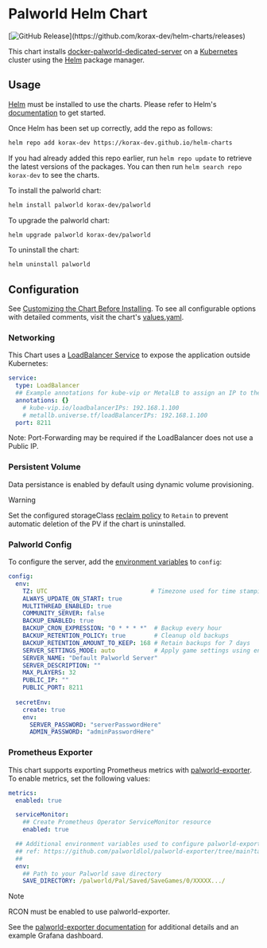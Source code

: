 # Palworld Helm Chart

[![GitHub Release](https://img.shields.io/github/v/release/korax-dev/helm-charts?filter=palworld*)](https://github.com/korax-dev/helm-charts/releases)

This chart installs [docker-palworld-dedicated-server](https://github.com/jammsen/docker-palworld-dedicated-server) on a [Kubernetes](http://kubernetes.io/) cluster using the [Helm](https://helm.sh/) package manager.

## Usage

[Helm](https://helm.sh) must be installed to use the charts.  Please refer to
Helm's [documentation](https://helm.sh/docs) to get started.

Once Helm has been set up correctly, add the repo as follows:

```sh
helm repo add korax-dev https://korax-dev.github.io/helm-charts
```

If you had already added this repo earlier, run `helm repo update` to retrieve
the latest versions of the packages.  You can then run `helm search repo
korax-dev` to see the charts.

To install the palworld chart:

```sh
helm install palworld korax-dev/palworld
```

To upgrade the palworld chart:

```sh
helm upgrade palworld korax-dev/palworld
```

To uninstall the chart:

```sh
helm uninstall palworld
```

## Configuration

See [Customizing the Chart Before Installing](https://helm.sh/docs/intro/using_helm/#customizing-the-chart-before-installing). To see all configurable options with detailed comments, visit the chart's [values.yaml](./values.yaml).

### Networking

This Chart uses a [LoadBalancer Service](https://kubernetes.io/docs/concepts/services-networking/service/#loadbalancer) to expose the application outside Kubernetes:

```yaml
service:
  type: LoadBalancer
  ## Example annotations for kube-vip or MetalLB to assign an IP to the LoadBalancer
  annotations: {}
    # kube-vip.io/loadbalancerIPs: 192.168.1.100
    # metallb.universe.tf/loadBalancerIPs: 192.168.1.100
  port: 8211
```

Note: Port-Forwarding may be required if the LoadBalancer does not use a Public IP.

### Persistent Volume

Data persistance is enabled by default using dynamic volume provisioning.

> [!WARNING]
> Set the configured storageClass [reclaim policy](https://kubernetes.io/docs/concepts/storage/storage-classes/#reclaim-policy) to `Retain` to prevent automatic deletion of the PV if the chart is uninstalled.

### Palworld Config

To configure the server, add the [environment variables](https://github.com/jammsen/docker-palworld-dedicated-server/blob/develop/docs/ENV_VARS.md) to `config`:

```yaml
config:
  env:
    TZ: UTC                             # Timezone used for time stamping server backups
    ALWAYS_UPDATE_ON_START: true
    MULTITHREAD_ENABLED: true
    COMMUNITY_SERVER: false
    BACKUP_ENABLED: true
    BACKUP_CRON_EXPRESSION: "0 * * * *"  # Backup every hour
    BACKUP_RETENTION_POLICY: true        # Cleanup old backups
    BACKUP_RETENTION_AMOUNT_TO_KEEP: 168 # Retain backups for 7 days
    SERVER_SETTINGS_MODE: auto           # Apply game settings using environment variables
    SERVER_NAME: "Default Palworld Server"
    SERVER_DESCRIPTION: ""
    MAX_PLAYERS: 32
    PUBLIC_IP: ""
    PUBLIC_PORT: 8211
  
  secretEnv:
    create: true
    env:
      SERVER_PASSWORD: "serverPasswordHere"
      ADMIN_PASSWORD: "adminPasswordHere"
```

### Prometheus Exporter

This chart supports exporting Prometheus metrics with [palworld-exporter](https://github.com/palworldlol/palworld-exporter). To enable metrics, set the following values:

```yaml
metrics:
  enabled: true

  serviceMonitor:
    ## Create Prometheus Operator ServiceMonitor resource
    enabled: true

  ## Additional environment variables used to configure palworld-exporter
  ## ref: https://github.com/palworldlol/palworld-exporter/tree/main?tab=readme-ov-file#options
  ##
  env:
    ## Path to your Palworld save directory
    SAVE_DIRECTORY: /palworld/Pal/Saved/SaveGames/0/XXXXX.../
```

> [!NOTE]
> RCON must be enabled to use palworld-exporter.

See the [palworld-exporter documentation](https://github.com/palworldlol/palworld-exporter) for additional details and an example Grafana dashboard.
